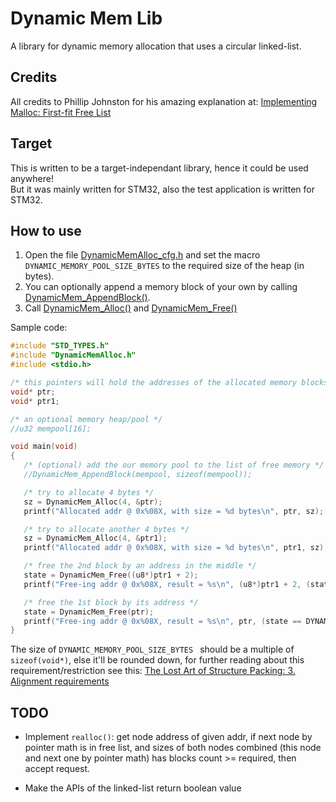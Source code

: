 # Dynamic Mem Lib
A library for dynamic memory allocation that uses a circular linked-list.

## Credits
All credits to Phillip Johnston for his amazing explanation at: [Implementing Malloc: First-fit Free List](https://embeddedartistry.com/blog/2017/02/15/implementing-malloc-first-fit-free-list/)

## Target
This is written to be a target-independant library, hence it could be used anywhere! \
But it was mainly written for STM32, also the test application is written for STM32.

## How to use
1. Open the file [DynamicMemAlloc_cfg.h](https://github.com/MinaH94/Dynamic-Mem-Lib/blob/master/Library/include/DynamicMemAlloc_cfg.h) and set the macro `DYNAMIC_MEMORY_POOL_SIZE_BYTES` to the required size of the heap (in bytes).
2. You can optionally append a memory block of your own by calling [DynamicMem_AppendBlock()](https://github.com/MinaH94/Dynamic-Mem-Lib/blob/0ace240dbf1a236d8b6f6dabf8813a08304f9026/Library/include/DynamicMemAlloc.h#L25).
3. Call [DynamicMem_Alloc()](https://github.com/MinaH94/Dynamic-Mem-Lib/blob/0ace240dbf1a236d8b6f6dabf8813a08304f9026/Library/include/DynamicMemAlloc.h#L34) and [DynamicMem_Free()](https://github.com/MinaH94/Dynamic-Mem-Lib/blob/0ace240dbf1a236d8b6f6dabf8813a08304f9026/Library/include/DynamicMemAlloc.h#L44)

Sample code:
```c
#include "STD_TYPES.h"
#include "DynamicMemAlloc.h"
#include <stdio.h>

/* this pointers will hold the addresses of the allocated memory blocks */
void* ptr;
void* ptr1;

/* an optional memory heap/pool */
//u32 mempool[16];

void main(void)
{
   /* (optional) add the our memory pool to the list of free memory */
   //DynamicMem_AppendBlock(mempool, sizeof(mempool));

   /* try to allocate 4 bytes */
   sz = DynamicMem_Alloc(4, &ptr);
   printf("Allocated addr @ 0x%08X, with size = %d bytes\n", ptr, sz);

   /* try to allocate another 4 bytes */
   sz = DynamicMem_Alloc(4, &ptr1);
   printf("Allocated addr @ 0x%08X, with size = %d bytes\n", ptr1, sz);

   /* free the 2nd block by an address in the middle */
   state = DynamicMem_Free((u8*)ptr1 + 2);
   printf("Free-ing addr @ 0x%08X, result = %s\n", (u8*)ptr1 + 2, (state == DYNAMIC_MEM_ERROR_OK) ? "DYNAMIC_MEM_ERROR_OK" : "DYNAMIC_MEM_ERROR_NOK");

   /* free the 1st block by its address */
   state = DynamicMem_Free(ptr);
   printf("Free-ing addr @ 0x%08X, result = %s\n", ptr, (state == DYNAMIC_MEM_ERROR_OK) ? "DYNAMIC_MEM_ERROR_OK" : "DYNAMIC_MEM_ERROR_NOK");
}
```

The size of `DYNAMIC_MEMORY_POOL_SIZE_BYTES ` should be a multiple of `sizeof(void*)`, else it'll be rounded down, for further reading about this requirement/restriction see this: [The Lost Art of Structure Packing: 3. Alignment requirements](http://www.catb.org/esr/structure-packing/)

## TODO
- Implement `realloc()`: get node address of given addr, if next node by pointer math is in free list, and sizes of both nodes combined (this node and next one by pointer math) has blocks count >= required, then accept request.

- Make the APIs of the linked-list return boolean value
